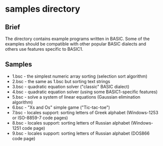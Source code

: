 # samples directory  
  
## Brief  
  
The directory contains example programs written in BASIC. Some of the examples should be compatible with other popular BASIC dialects and others use features specific to BASIC1.  
  
## Samples  
  
- 1.bsc - the simplest numeric array sorting (selection sort algorithm)  
- 2.bsc - the same as 1.bsc but sorting text strings  
- 3.bsc - quadratic equation solver ("classic" BASIC dialect)  
- 4.bsc - quadratic equation solver (using some BASIC1-specific features)  
- 5.bsc - solve a system of linear equations (Gaussian elimination algorithm)  
- 6.bsc - "Xs and Os" simple game ("Tic-tac-toe")  
- 7.bsc - locales support: sorting letters of Greek alphabet (Windows-1253 or ISO-8859-7 code pages)  
- 8.bsc - locales support: sorting letters of Russian alphabet (Windows-1251 code page)  
- 9.bsc - locales support: sorting letters of Russian alphabet (DOS866 code page)  
  